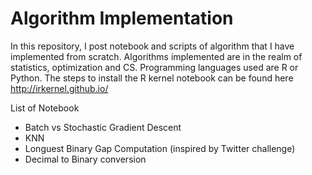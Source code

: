 # Algorithm Implementation

In this repository, I post notebook and scripts of algorithm that I have implemented from scratch. Algorithms implemented are in the realm of statistics, optimization and CS. Programming languages used are R or Python. The steps to install the R kernel notebook can be found here http://irkernel.github.io/

List of Notebook
- Batch vs Stochastic Gradient Descent
- KNN
- Longuest Binary Gap Computation (inspired by Twitter challenge)
- Decimal to Binary conversion
